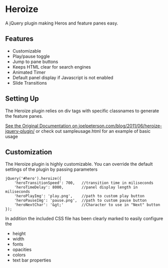 Heroize
=======

A jQuery plugin making Heros and feature panes easy.

Features
-------- 
* Customizable
* Play/pause toggle
* Jump to pane buttons
* Keeps HTML clear for search engines
* Animated Timer
* Default panel display if Javascript is not enabled
* Slide Transitions

Setting Up
----------
The Heroize plugin relies on div tags with specific classnames to generate the feature panes.

[See the Original Documentation on joelpeterson.com/blog/2011/06/heroize-jquery-plugin/](http://www.joelpeterson.com/blog/2011/06/heroize-jquery-plugin/) or check out sampleusage.html for an example of basic usage


Customization
-------------
The Heroize plugin is highly customizable. You can override the default settings of the plugin by passing parameters

	jQuery('#hero').heroize({
		'heroTransitionSpeed': 700,   //transition time in miliseconds
	    'heroTimeDelay': 8000,		  //panel display length in miliseconds
	    'heroPlayImg': 'play.png',	  //path to custom play button
	    'heroPauseImg': 'pause.png',  //path to custom pause button
	    'heroNextChar': '&gt;'        //Character to use in "Next" button
	});

In addition the included CSS file has been clearly marked to easily configure the 
* height
* width
* fonts
* opacities
* colors
* text bar properties